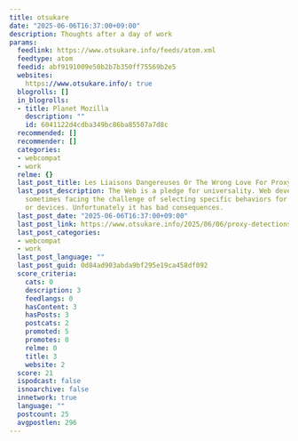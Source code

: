 ```yaml
---
title: otsukare
date: "2025-06-06T16:37:00+09:00"
description: Thoughts after a day of work
params:
  feedlink: https://www.otsukare.info/feeds/atom.xml
  feedtype: atom
  feedid: abf9191009e50b2b7b350ff75569b2e5
  websites:
    https://www.otsukare.info/: true
  blogrolls: []
  in_blogrolls:
  - title: Planet Mozilla
    description: ""
    id: 6041122d4cdba349bc86ba85507a7d8c
  recommended: []
  recommender: []
  categories:
  - webcompat
  - work
  relme: {}
  last_post_title: Les Liaisons Dangereuses Or The Wrong Love For Proxy Detections
  last_post_description: The Web is a pledge for universality. Web developers are
    sometimes facing the challenge of selecting specific behaviors for specific browsers
    or devices. Unfortunately it has bad consequences.
  last_post_date: "2025-06-06T16:37:00+09:00"
  last_post_link: https://www.otsukare.info/2025/06/06/proxy-detections-are-wrong
  last_post_categories:
  - webcompat
  - work
  last_post_language: ""
  last_post_guid: 0d84ad903abda9bf295e19ca458df092
  score_criteria:
    cats: 0
    description: 3
    feedlangs: 0
    hasContent: 3
    hasPosts: 3
    postcats: 2
    promoted: 5
    promotes: 0
    relme: 0
    title: 3
    website: 2
  score: 21
  ispodcast: false
  isnoarchive: false
  innetwork: true
  language: ""
  postcount: 25
  avgpostlen: 296
---
```


